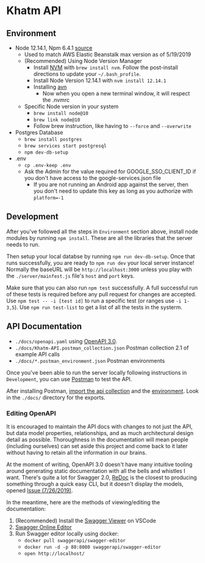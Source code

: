 # Khatm API

## Environment

- Node 12.14.1, Npm 6.4.1 [source](https://medium.com/@katopz/how-to-install-specific-nodejs-version-c6e1cec8aa11)
  - Used to match AWS Elastic Beanstalk max version as of 5/19/2019
  - (Recommended) Using Node Version Manager
     - Install [NVM](https://github.com/nvm-sh/nvm) with `brew install nvm`. Follow the post-install directions to update your `~/.bash_profile`.
     - Install Node Version 12.14.1 with `nvm install 12.14.1`
     - Installing [avn](https://www.npmjs.com/package/avn)
       - Now when you open a new terminal window, it will respect the .nvmrc
  - Specific Node version in your system
     - `brew install node@10`
     - `brew link node@10`
     - Follow brew instruction, like having to `--force` and `--overwrite`
- Postgres Database
  - `brew install postgres`
  - `brew services start postgresql`
  - `npm dev-db-setup`
- .env
  - `cp .env-keep .env`
  - Ask the Admin for the value required for GOOGLE_SSO_CLIENT_ID if you don't have access to the google-services.json file
    - If you are not running an Android app against the server, then you don't need to update this key as long as you authorize with `platform=-1`

## Development

After you've followed all the steps in `Environment` section above, install node modules by running `npm install`. These are all the libraries that the server needs to run.

Then setup your local databse by running `npm run dev-db-setup`. Once that runs successfully, you are ready to `npm run dev` your local server instance! Normally the baseURL will be `http://localhost:3000` unless you play with the `./server/mainfest.js` file's `host` and `port` keys.

Make sure that you can also run `npm test` successfully. A full successful run of these tests is required before any pull request for changes are accepted. Use `npm test -- -i [test id]` to run a specific test (or ranges use `-i 1-3,5`). Use `npm run test-list` to get a list of all the tests in the systerm.

## API Documentation

- `./docs/openapi.yaml` using [OpenAPI 3.0](https://swagger.io/blog/news/announcing-openapi-3-0/).
- `./docs/Khatm-API.postman_collection.json` Postman collection 2.1 of example API calls
- `./docs/*.postman_environment.json` Postman environments

Once you've been able to run the server locally following instructions in `Development`, you can use [Postman](https://www.getpostman.com/) to test the API.

After installing Postman, [import the api collection](https://learning.getpostman.com/docs/postman/collections/sharing_collections/) and the [environment](https://learning.getpostman.com/docs/postman/environments_and_globals/manage_environments#sharing-an-environment). Look in the `./docs/` directory for the exports.

### Editing OpenAPI

It is encouraged to maintain the API docs with changes to not just the API, but data model properties, relationships, and as much architectural design detail as possible. Thoroughness in the documentation will mean people (including ourselves) can set aside this project and come back to it later without having to retain all the information in our brains.

At the moment of writing, OpenAPI 3.0 doesn't have many intuitive tooling around generating static documentation with all the bells and whistles I want. There's quite a lot for Swagger 2.0, [ReDoc](https://github.com/Redocly/redoc) is the closest to producing something through a quick easy CLI, but it doesn't display the models, opened [Issue (7/26/2019)](https://github.com/khatm-org/khatm-api/issues/12).

In the meantime, here are the methods of viewing/editing the documentation:
1. (Recommended) Install the [Swagger Viewer](https://marketplace.visualstudio.com/items?itemName=Arjun.swagger-viewer) on VSCode
1. [Swagger Online Editor](http://editor.swagger.io/)
1. Run Swagger editor locally using docker:
     - `docker pull swaggerapi/swagger-editor`
     - `docker run -d -p 80:8080 swaggerapi/swagger-editor`
     - `open http://localhost/`

